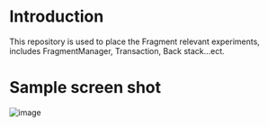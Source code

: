 # Introduction

This repository is used to place the Fragment relevant experiments, includes FragmentManager, Transaction, Back stack...ect.

# Sample screen shot

![image](screenshots/sreen-shot.png)
